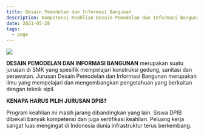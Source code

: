 ```yaml
---
title: Desain Pemodelan dan Informasi Bangunan
description: Kompetensi Keahlian Desain Pemodelan dan Informasi Bangunan
date: 2021-05-28
tags:
  - page
---
```

![](/upload/desain-tanpa-judul-5-.png)

**DESAIN PEMODELAN DAN INFORMASI BANGUNAN** merupakan suatu jurusan di SMK yang spesifik mempelajari konstruksi gedung, sanitasi dan perawatan. Jurusan Desain Pemodelan dan Informasi Bangunan merupakan ilmu yang mempelajari dan mengembangkan pengetahuan yang berkaitan dengan teknik sipil.

**KENAPA HARUS PILIH JURUSAN DPIB?**

Program keahlian ini masih jarang dibandingkan yang lain. Siswa DPIB dibekali banyak kompetensi dan juga sertifikasi keahlian. Peluang kerja sangat luas mengingat di Indonesia dunia infrastruktur terus berkembang.
